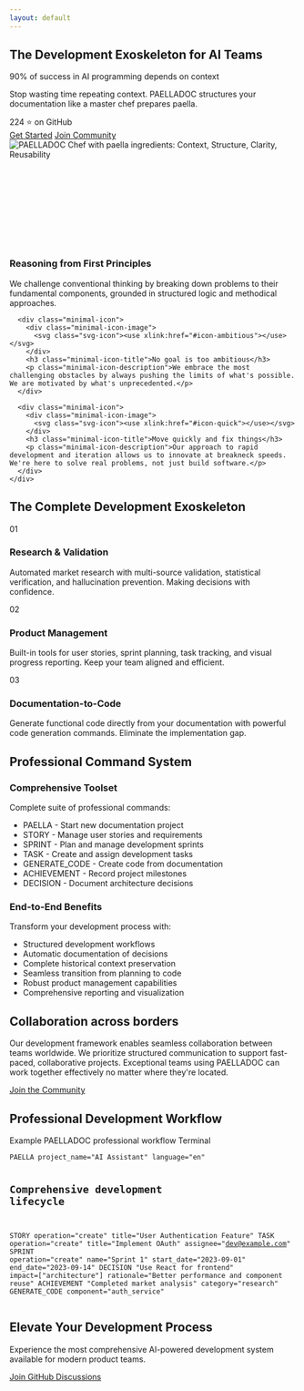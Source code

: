 ```yaml
---
layout: default
---
```


<section class="hero paella-hero" id="lcp-container">
  <div class="paella-bg-circles"></div>
  <div class="container">
    <div class="hero-content">
      <div class="hero-text">
        <!-- Elemento LCP optimizado -->
        <h1 id="lcp-target" fetchpriority="high" class="critical-animation">The Development Exoskeleton for AI Teams</h1>
        <p class="hero-value-prop">90% of success in AI programming depends on context</p>
        <p class="hero-subtitle">Stop wasting time repeating context. PAELLADOC structures your documentation like a master chef prepares paella.</p>
        <div class="social-proof">
          <span class="github-stars">224 ⭐ on GitHub</span>
        </div>
        <div class="hero-buttons">
          <a href="{{ '/quickstart' | relative_url }}" class="button primary">Get Started</a>
          <a href="{{ '/community' | relative_url }}" class="button secondary">Join Community</a>
        </div>
      </div>
      <div class="hero-image">
        <img src="{{ '/assets/images/paelladoc-avatar.png' | relative_url }}" alt="PAELLADOC Chef with paella ingredients: Context, Structure, Clarity, Reusability" class="paella-avatar" fetchpriority="high">
      </div>
    </div>
  </div>
</section>

<!-- Core values section with minimalist design -->
<section class="minimal-values">
  <div class="container">
    <div class="minimal-icons">
      <div class="minimal-icon">
        <div class="minimal-icon-image">
          <svg class="svg-icon"><use xlink:href="#icon-reasoning"></use></svg>
        </div>
        <h3 class="minimal-icon-title">Reasoning from First Principles</h3>
        <p class="minimal-icon-description">We challenge conventional thinking by breaking down problems to their fundamental components, grounded in structured logic and methodical approaches.</p>
      </div>

      <div class="minimal-icon">
        <div class="minimal-icon-image">
          <svg class="svg-icon"><use xlink:href="#icon-ambitious"></use></svg>
        </div>
        <h3 class="minimal-icon-title">No goal is too ambitious</h3>
        <p class="minimal-icon-description">We embrace the most challenging obstacles by always pushing the limits of what's possible. We are motivated by what's unprecedented.</p>
      </div>

      <div class="minimal-icon">
        <div class="minimal-icon-image">
          <svg class="svg-icon"><use xlink:href="#icon-quick"></use></svg>
        </div>
        <h3 class="minimal-icon-title">Move quickly and fix things</h3>
        <p class="minimal-icon-description">Our approach to rapid development and iteration allows us to innovate at breakneck speeds. We're here to solve real problems, not just build software.</p>
      </div>
    </div>
  </div>
</section>

<div class="defer-visibility">
  <!-- Comprehensive system section -->
  <section class="features dark">
    <div class="container">
      <h2>The Complete Development Exoskeleton</h2>
      <div class="features-grid">
        <div class="feature-card">
          <div class="feature-number">01</div>
          <h3>Research & Validation</h3>
          <p>Automated market research with multi-source validation, statistical verification, and hallucination prevention. Making decisions with confidence.</p>
        </div>
        <div class="feature-card">
          <div class="feature-number">02</div>
          <h3>Product Management</h3>
          <p>Built-in tools for user stories, sprint planning, task tracking, and visual progress reporting. Keep your team aligned and efficient.</p>
        </div>
        <div class="feature-card">
          <div class="feature-number">03</div>
          <h3>Documentation-to-Code</h3>
          <p>Generate functional code directly from your documentation with powerful code generation commands. Eliminate the implementation gap.</p>
        </div>
      </div>
    </div>
  </section>

  <!-- Command system section -->
  <section class="problem-solution-section">
    <div class="container">
      <h2>Professional Command System</h2>
      <div class="problem-solution">
        <div class="problem-card">
          <h3>Comprehensive Toolset</h3>
          <p>Complete suite of professional commands:</p>
          <ul>
            <li>PAELLA - Start new documentation project</li>
            <li>STORY - Manage user stories and requirements</li>
            <li>SPRINT - Plan and manage development sprints</li>
            <li>TASK - Create and assign development tasks</li>
            <li>GENERATE_CODE - Create code from documentation</li>
            <li>ACHIEVEMENT - Record project milestones</li>
            <li>DECISION - Document architecture decisions</li>
          </ul>
        </div>
        <div class="solution-card">
          <h3>End-to-End Benefits</h3>
          <p>Transform your development process with:</p>
          <ul>
            <li>Structured development workflows</li>
            <li>Automatic documentation of decisions</li>
            <li>Complete historical context preservation</li>
            <li>Seamless transition from planning to code</li>
            <li>Robust product management capabilities</li>
            <li>Comprehensive reporting and visualization</li>
          </ul>
        </div>
      </div>
    </div>
  </section>

  <!-- Collaboration section -->
  <section class="collaboration-section">
    <div class="container">
      <div class="collaboration-content">
        <h2>Collaboration across borders</h2>
        <p>Our development framework enables seamless collaboration between teams worldwide. We prioritize structured communication to support fast-paced, collaborative projects. Exceptional teams using PAELLADOC can work together effectively no matter where they're located.</p>
        <a href="{{ '/community' | relative_url }}" class="button">Join the Community</a>
      </div>
    </div>
  </section>

  <!-- Code example section -->
  <section class="code-example-section">
    <div class="container">
      <h2>Professional Development Workflow</h2>
      <div class="code-example">
        <div class="code-header">
          <span class="code-title">Example PAELLADOC professional workflow</span>
          <span class="code-lang">Terminal</span>
        </div>
        <div class="code-content">
          <pre><code>PAELLA project_name="AI Assistant" language="en"

# Comprehensive development lifecycle
STORY operation="create" title="User Authentication Feature"
TASK operation="create" title="Implement OAuth" assignee="dev@example.com"
SPRINT operation="create" name="Sprint 1" start_date="2023-09-01" end_date="2023-09-14"
DECISION "Use React for frontend" impact=["architecture"] rationale="Better performance and component reuse"
ACHIEVEMENT "Completed market analysis" category="research"
GENERATE_CODE component="auth_service"</code></pre>
        </div>
      </div>
    </div>
  </section>

  <!-- CTA section -->
  <section class="cta-section">
    <div class="container">
      <h2>Elevate Your Development Process</h2>
      <p>Experience the most comprehensive AI-powered development system available for modern product teams.</p>
      <a href="https://github.com/jlcases/paelladoc/discussions" target="_blank" class="button">Join GitHub Discussions</a>
    </div>
  </section>
</div>

